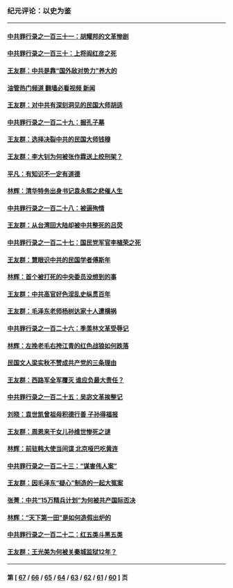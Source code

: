 ### 纪元评论：以史为鉴
---
#### [中共罪行录之一百三十一：胡耀邦的文革惨剧](../../pages/nsc1028/n14007184.md?06030330) 
#### [中共罪行录之一百三十：上将阎红彦之死](../../pages/nsc1028/n14004426.md?06030330) 
#### [王友群：中共是靠“国外敌对势力”养大的](../../pages/nsc1028/n14004284.md?06030330) 
#### [油管热门频道 翻墙必看视频 新闻](ok?06030330)
#### [王友群：对中共有深刻洞见的民国大师胡适](../../pages/nsc1028/n14003453.md?06030330) 
#### [中共罪行录之一百二十九：掘孔子墓](../../pages/nsc1028/n14003058.md?06030330) 
#### [王友群：选择决裂中共的民国大师钱穆](../../pages/nsc1028/n14001046.md?06030330) 
#### [王友群：李大钊为何被张作霖送上绞刑架？](../../pages/nsc1028/n13999290.md?06030330) 
#### [平凡：有知识不一定有道德](../../pages/nsc1028/n13998913.md?06030330) 
#### [林辉：清华特务出身书记袁永熙之悲催人生](../../pages/nsc1028/n13997413.md?06030330) 
#### [中共罪行录之一百二十八：被逼殉情](../../pages/nsc1028/n13991056.md?06030330) 
#### [王友群：从台湾回大陆却被中共整死的吕荧](../../pages/nsc1028/n13989235.md?06030330) 
#### [中共罪行录之一百二十七：国民党军官李植荣之死](../../pages/nsc1028/n13989006.md?06030330) 
#### [王友群：慧眼识中共的民国学者傅斯年](../../pages/nsc1028/n13988371.md?06030330) 
#### [林辉：首个被打死的中央委员没想到的事](../../pages/nsc1028/n13987400.md?06030330) 
#### [王友群：中共高官好色淫乱史纵贯百年](../../pages/nsc1028/n13986035.md?06030330) 
#### [王友群：毛泽东老师杨树达家十人遭横祸](../../pages/nsc1028/n13984103.md?06030330) 
#### [中共罪行录之一百二十六：季羡林文革受辱记](../../pages/nsc1028/n13980310.md?06030330) 
#### [林辉：左挽老毛右挎江青的红色战狼如何跌落](../../pages/nsc1028/n13979615.md?06030330) 
#### [民国文人梁实秋不赞成共产党的三条理由](../../pages/nsc1028/n13979403.md?06030330) 
#### [王友群：西路军全军覆灭 谁应负最大责任？](../../pages/nsc1028/n13975235.md?06030330) 
#### [中共罪行录之一百二十五：吴宓文革挨整记](../../pages/nsc1028/n13975630.md?06030330) 
#### [刘晓：袁世凯曾祖母积德行善 子孙得福报](../../pages/nsc1028/n13975138.md?06030330) 
#### [王友群：周恩来干女儿孙维世惨死之谜](../../pages/nsc1028/n13972452.md?06030330) 
#### [林辉：前驻韩大使当间谍 北京哑巴吃黄连](../../pages/nsc1028/n13971434.md?06030330) 
#### [中共罪行录之一百二十三：“谋害伟人案”](../../pages/nsc1028/n13972044.md?06030330) 
#### [王友群：因毛泽东“疑心”制造的一起大冤案](../../pages/nsc1028/n13967794.md?06030330) 
#### [张菁：中共“15万精兵计划”为何被共产国际否决](../../pages/nsc1028/n13967677.md?06030330) 
#### [林辉：“天下第一田”是如何造假出炉的](../../pages/nsc1028/n13965823.md?06030330) 
#### [中共罪行录之一百二十二：红五类斗黑五类](../../pages/nsc1028/n13965024.md?06030330) 
#### [王友群：王光美为何被关秦城监狱12年？](../../pages/nsc1028/n13963422.md?06030330) 

---
#### 第 [ [67](./67.md?06030330) / [66](./66.md?06030330) / [65](./65.md?06030330) / [64](./64.md?06030330) / [63](./63.md?06030330) / [62](./62.md?06030330) / [61](./61.md?06030330) / [60](./60.md?06030330) ] 页
